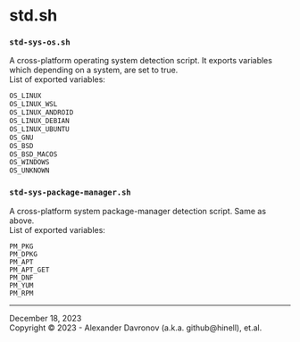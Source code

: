 # std.sh

### `std-sys-os.sh` 
A cross-platform operating system detection script. It exports variables which depending on a system, are set to true.  
List of exported variables:
<!--sys-os-exported-vars-start-->
```bash
OS_LINUX
OS_LINUX_WSL
OS_LINUX_ANDROID
OS_LINUX_DEBIAN
OS_LINUX_UBUNTU
OS_GNU
OS_BSD
OS_BSD_MACOS
OS_WINDOWS
OS_UNKNOWN 
```
<!--sys-os-exported-vars-end-->

### `std-sys-package-manager.sh`

A cross-platform system package-manager detection script. Same as above.  
List of exported variables:

<!--sys-os-pm-vars-start-->
```
PM_PKG
PM_DPKG
PM_APT
PM_APT_GET
PM_DNF
PM_YUM
PM_RPM 
```
<!--sys-os-pm-vars-end-->

----
December 18, 2023</br>
Copyright © 2023 - Alexander Davronov (a.k.a. github@hinell), et.al.<br>
